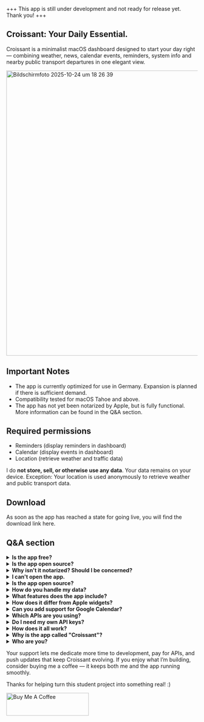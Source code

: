 +++ This app is still under development and not ready for release yet. Thank you! +++

## Croissant: Your Daily Essential.

Croissant is a minimalist macOS dashboard designed to start your day right — combining weather, news, calendar events, reminders, system info and nearby public transport departures in one elegant view.

<img width="865" height="750" alt="Bildschirmfoto 2025-10-24 um 18 26 39" src="https://github.com/user-attachments/assets/57b40352-c6be-4cc3-9175-7ee1cb2ed240" />

## Important Notes
- The app is currently optimized for use in Germany. Expansion is planned if there is sufficient demand.
- Compatibility tested for macOS Tahoe and above.
- The app has not yet been notarized by Apple, but is fully functional. More information can be found in the Q&A section.

## Required permissions
- Reminders (display reminders in dashboard)
- Calendar (display events in dashboard)
- Location (retrieve weather and traffic data)

I do **not store, sell, or otherwise use any data**. Your data remains on your device. Exception: Your location is used anonymously to retrieve weather and public transport data. 

## Download
As soon as the app has reached a state for going live, you will find the download link here.

## Q&A section
<details>
<summary><strong>Is the app free?</strong></summary>
Yes, the app is completely free and open source. You don't need your own API keys either, as I provide them for you myself. Of course, I would appreciate a small contribution via Buy Me a Coffee :)
  
  <a href="https://www.buymeacoffee.com/frederik.m" target="_blank"><img src="https://cdn.buymeacoffee.com/buttons/v2/default-yellow.png" alt="Buy Me A Coffee" style="height: 60px !important;width: 217px !important;" ></a>
</details>


<details>
<summary><strong>Is the app open source?</strong></summary>
Yes, you are welcome to look at the code and contribute if you want. Everything can be found on GitHub.
</details>

<details>
<summary><strong>Why isn't it notarized? Should I be concerned?</strong></summary>
Apple requires a subscription model for developers for notarization. However, as a student, I only program free apps for the community, so it's not worth it for me. I understand if you have concerns, but you don't need to worry. The code is open source and accessible to everyone. Feel free to take a look and see for yourself, or help me with development :)
</details>

<details>
<summary><strong>I can't open the app.</strong></summary>
This is because the app is not (yet) notarized (see the previous question). Proceed as follows:
  
1. On your Mac, choose Apple menu > System Settings, then click Privacy & Security  in the sidebar. (You may need to scroll down.)
2. Go to Security, then click Open.
3. Click Open Anyway. This button is available for about an hour after you try to open the app.
4. Enter your login password, then click OK.

</details>

<details>
<summary><strong>Is the app open source?</strong></summary>
Yes, you are welcome to look at the code and contribute if you want. Everything can be found on GitHub.
</details>

<details>
<summary><strong>How do you handle my data?</strong></summary>
I do not store, sell, or otherwise use any data. Your data remains on your device. Exception: Your location is used anonymously to retrieve weather and public transport data. 
</details>

<details>
<summary><strong>What features does the app include?</strong></summary>
In its current version, the app has six tiles that can be freely selected and arranged: calendar, reminders, weather, departure times from nearby stops, headlines from various news portals, and system information. It also includes smaller features such as a low power indicator and various personalization options. The app is still in beta, but more is planned, e.g., the integration of stock values.
</details>

<details>
<summary><strong>How does it differ from Apple widgets?</strong></summary>
The widgets you can use on the desktop are quite basic, limited in their functionality, and less interactive. Croissant offers a more unified approach with an all-in-one solution that I can expand according to my own ideas.
</details>

<details>
<summary><strong>Can you add support for Google Calendar?</strong></summary>
I don't have any plans to do so at the moment. A fairly simple workaround is to integrate Google Calendar into Apple's Calendar app, which will then automatically load events into Croissant. If you have any further suggestions, please feel free to send me an email using the feedback button in the app.
</details>

<details>
<summary><strong>Which APIs are you using?</strong></summary>

  - v6.db.transport.rest (Deutsche Bahn AG)
  - api.weatherapi.com/v1/forecast.json (Weather API)
  - RSS-Feeds (news feed)
  - (coming soon) generativelanguage.googleapis.com/v1beta/models/gemini-2.5-flash:generateContent (Google Gemini)
    
</details>

<details>
<summary><strong>Do I need my own API keys?</strong></summary>
No, you don't.
</details>

<details>
<summary><strong>How does it all work?</strong></summary>
In addition to the pure programming of logic and user interface, this app also calls external databases on servers. 
  Cloudflare therefore acts as an intermediary “worker” between the macOS app and the Weather API to protect my API key. Clouflare then executes the Get call in a protected manner and passes the JSON to the app.
The Transit API, which is provided by a team of open source developers and processes and makes available data from the Deutsche Bahn API, works in a similar way.
</details>

<details>
<summary><strong>Why is the app called "Croissant"?</strong></summary>
For me, the app is part of my daily morning routine, just like a good croissant is part of breakfast in France. With this in mind, the app gives me a briefing on the day ahead while I enjoy a cup of coffee and, ideally, a croissant: What meetings do I have today? What's happening in the world? When does the next bus to university leave?
</details>

<details>
<summary><strong>Who are you?</strong></summary>
My name is Frederik, I am the developer of the “Croissant” app and I study industrial engineering. On my free evenings, I like to try my hand at Xcode and build apps that I would like to have myself. Since I don't want to make any financial profit from this, I make my apps available to the general public free of charge. Nevertheless, I would of course be very happy to receive a coffee (or a croissant...) to dedicate more time to development, pay for APIs, and push updates that keep Croissant evolving. Thank you!

  You can contact me anytime via the feedback button inside the app settings.
</details>

Your support lets me dedicate more time to development, pay for APIs, and push updates that keep Croissant evolving. If you enjoy what I’m building, consider buying me a coffee — it keeps both me and the app running smoothly.

Thanks for helping turn this student project into something real! :)

<a href="https://www.buymeacoffee.com/frederik.m" target="_blank"><img src="https://cdn.buymeacoffee.com/buttons/v2/default-yellow.png" alt="Buy Me A Coffee" style="height: 60px !important;width: 217px !important;" ></a>

<!--![AppIcon](https://github.com/user-attachments/assets/ccb8e6de-ef71-4ae5-ac51-63d4d82a8404)-->
